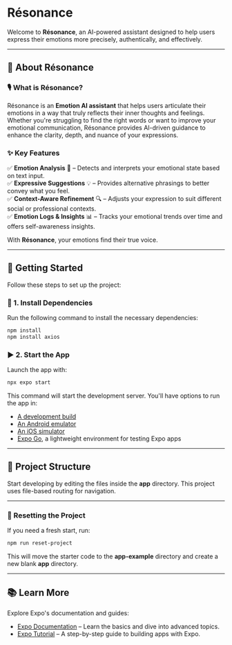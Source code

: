 # Résonance

Welcome to **Résonance**, an AI-powered assistant designed to help users express their emotions more precisely, authentically, and effectively.

---

## 📖 About Résonance

### 🎙 What is Résonance?  

Résonance is an **Emotion AI assistant** that helps users articulate their emotions in a way that truly reflects their inner thoughts and feelings. Whether you're struggling to find the right words or want to improve your emotional communication, Résonance provides AI-driven guidance to enhance the clarity, depth, and nuance of your expressions.

### ✨ Key Features  

✅ **Emotion Analysis** 🧠 – Detects and interprets your emotional state based on text input.  
✅ **Expressive Suggestions** 💡 – Provides alternative phrasings to better convey what you feel.  
✅ **Context-Aware Refinement** 🔍 – Adjusts your expression to suit different social or professional contexts.  
✅ **Emotion Logs & Insights** 📊 – Tracks your emotional trends over time and offers self-awareness insights.  

With **Résonance**, your emotions find their true voice.

---

## 🚀 Getting Started

Follow these steps to set up the project:

### 📌 1. Install Dependencies

Run the following command to install the necessary dependencies:

```bash
npm install
npm install axios
```

### ▶️ 2. Start the App

Launch the app with:

```bash
npx expo start
```

This command will start the development server. You'll have options to run the app in:

- [A development build](https://docs.expo.dev/develop/development-builds/introduction/)
- [An Android emulator](https://docs.expo.dev/workflow/android-studio-emulator/)
- [An iOS simulator](https://docs.expo.dev/workflow/ios-simulator/)
- [Expo Go](https://expo.dev/go), a lightweight environment for testing Expo apps

---

## 📂 Project Structure

Start developing by editing the files inside the **app** directory. This project uses file-based routing for navigation.

---

### 🔧 Resetting the Project

If you need a fresh start, run:

```bash
npm run reset-project
```

This will move the starter code to the **app-example** directory and create a new blank **app** directory.

---

## 📚 Learn More

Explore Expo's documentation and guides:

- [Expo Documentation](https://docs.expo.dev/) – Learn the basics and dive into advanced topics.
- [Expo Tutorial](https://docs.expo.dev/tutorial/introduction/) – A step-by-step guide to building apps with Expo.
